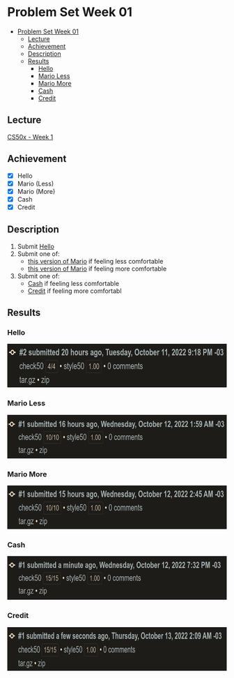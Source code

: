 # Problem Set Week 01
- [Problem Set Week 01](#problem-set-week-01)
  - [Lecture](#lecture)
  - [Achievement](#achievement)
  - [Description](#description)
  - [Results](#results)
    - [Hello](#hello)
    - [Mario Less](#mario-less)
    - [Mario More](#mario-more)
    - [Cash](#cash)
    - [Credit](#credit)

## Lecture
[CS50x - Week 1](https://cs50.harvard.edu/x/2022/weeks/1/)

## Achievement

- [x] Hello
- [x] Mario (Less)
- [x] Mario (More)
- [x] Cash
- [x] Credit

## Description

1. Submit [Hello](https://cs50.harvard.edu/x/2022/psets/1/hello/)
2. Submit one of:
   - [this version of Mario](https://cs50.harvard.edu/x/2022/psets/1/mario/less/) if feeling less comfortable
   - [this version of Mario](https://cs50.harvard.edu/x/2022/psets/1/mario/more/) if feeling more comfortable
3. Submit one of:
   - [Cash](https://cs50.harvard.edu/x/2022/psets/1/cash/) if feeling less comfortable
   - [Credit](https://cs50.harvard.edu/x/2022/psets/1/credit/) if feeling more comfortabl

## Results

### Hello
<img src="../../images/hello_result.png" alt="problem hello" height="100"/>

### Mario Less
<img src="../../images/mario_less_result.png" alt="problem mario_less" height="100"/>

### Mario More
<img src="../../images/mario_more_result.png" alt="problem mario_more" height="100"/>

### Cash
<img src="../../images/cash_result.png" alt="problem cash" height="100"/>

### Credit
<img src="../../images/credit_result.png" alt="problem cash" height="100"/>
